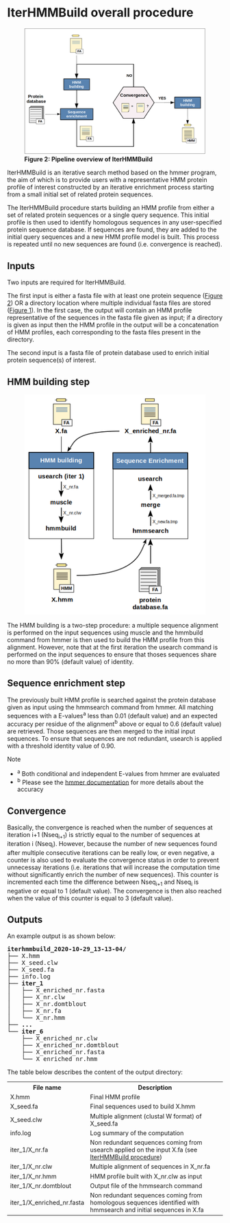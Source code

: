 # IterHMMBuild overall procedure
<figure class="fig-iterhmmbuild">
    <img src="./img/iterhmmbuild_pipeline_v2.png"
      alt="IterHMMBuild pipeline overview.">
    <figcaption>
<b>Figure 2: Pipeline overview of IterHMMBuild</b> 
    </figcaption>
</figure>

IterHMMBuild is an iterative search method based on the hmmer program, the aim of which is to provide users with a representative HMM protein profile of interest constructed by an iterative enrichment process starting from a small initial set of related protein sequences.

The IterHMMBuild procedure starts building an HMM profile from either a set of related protein sequences or a single query sequence. This initial profile is then used to identify homologous sequences in any user-specified protein sequence database. If sequences are found, they are added to the initial query sequences and a new HMM profile model is built. This process is repeated until no new sequences are found (i.e. convergence is reached).

## Inputs
Two inputs are required for IterHMMBuild.

The first input is either a fasta file with at least one protein sequence  (<a href="#iterhmmbuild-overall-procedure">Figure 2</a>) OR a directory location where multiple individual fasta files are stored (<a href="./index.html#fig-1">Figure 1</a>). In the first case, the output will contain an HMM profile representative of the sequences in the fasta file given as input; if a directory is given as input then the HMM profile in the output will be a concatenation of HMM profiles, each corresponding to the fasta files present in the directory.

The second input is a fasta file of protein database used to enrich initial protein sequence(s) of interest.

## HMM building step
<figure>
<img class="align-right" src="./img/step_hmmbuilding_enrichment.png">
</figure>
<p>
The HMM building is a two-step procedure: a multiple sequence alignment is performed on the input sequences using muscle and the hmmbuild command from hmmer is then used to build the HMM profile from this alignment. However, note that at the first iteration the usearch command is performed on the input sequences to ensure that thoses sequences share no more than 90% (default value) of identity.
</p>

## Sequence enrichment step
The previously built HMM profile is searched against the protein database given as input using the hmmsearch command from hmmer. All matching sequences with a E-values<sup>a</sup> less than 0.01 (default value) and an expected accuracy per residue of the alignment<sup>b</sup> above or equal to 0.6 (default value) are retrieved. Those sequences are then merged to the initial input sequences. To ensure that sequences are not redundant, usearch is applied with a threshold identity value of 0.90.

<div class="admonition note">
    <p class="first admonition-title">
        Note
    </p>
    <ul class="last">
        <li class="note-ref"><sup>a</sup> Both conditional and independent E-values from hmmer are evaluated</li>
        <li class="note-ref"><sup>b</sup> Please see the <a href="http://eddylab.org/software/hmmer3/3.1b2/Userguide.pdf">hmmer documentation</a> for more details about the accuracy</li>
    </ul>
</div>

## Convergence
Basically, the convergence is reached when the number of sequences at iteration i+1 (Nseq<sub>i+1</sub>) is strictly equal to the number of sequences at iteration i (Nseq<sub>i</sub>). However, because the number of new sequences found after multiple consecutive iterations can be really low, or even negative, a counter is also used to evaluate the convergence status in order to prevent unnecessay iterations (i.e. iterations that will increase the computation time without significantly enrich the number of new sequences). This counter is incremented each time the difference between Nseq<sub>i+1</sub> and Nseq<sub>i</sub> is negative or equal to 1 (default value). The convergence is then also reached when the value of this counter is equal to 3 (default value).


## Outputs
An example output is as shown below:

<pre><b>iterhmmbuild_2020-10-29_13-13-04/</b>
├── X.hmm
├── X_seed.clw
├── X_seed.fa
├── info.log
├── <b>iter_1</b>
│   ├── X_enriched_nr.fasta
│   ├── X_nr.clw
│   ├── X_nr.domtblout
│   ├── X_nr.fa
│   └── X_nr.hmm
├── <b>...</b>
└── <b>iter_6</b>
    ├── X_enriched_nr.clw
    ├── X_enriched_nr.domtblout
    ├── X_enriched_nr.fasta
    └── X_enriched_nr.hmm
</pre>

The table below describes the content of the output directory:

<table class="mytable">
    <tr>
        <th class="t-header">File name</th>
        <th class="t-header">Description</th>
    </tr>
    <tr>
        <td class="t-data">X.hmm</td> 
        <td class="t-data">Final HMM profile</td> 
    </tr>
    <tr>
        <td class="t-data">X_seed.fa</td> 
        <td class="t-data">Final sequences used to build X.hmm</td> 
    </tr>
    <tr>
        <td class="t-data">X_seed.clw</td> 
        <td class="t-data">Multiple alignment (clustal W format) of X_seed.fa</td> 
    </tr>
    <tr>
        <td class="t-data">info.log</td> 
        <td class="t-data">Log summary of the computation</td> 
    </tr>
    <tr>
        <td class="t-data">iter_1/X_nr.fa</td> 
        <td class="t-data">Non redundant sequences coming from usearch applied on the input X.fa 
        (see <a href="./ihb_introduction.html#hmm-building-step">IterHMMBuild procedure</a>)
        </td>
    </tr>
    <tr>
        <td class="t-data">iter_1/X_nr.clw</td> 
        <td class="t-data">Multiple alignment of sequences in X_nr.fa
        </td>
    </tr>
    <tr>
        <td class="t-data">iter_1/X_nr.hmm</td> 
        <td class="t-data">HMM profile built with X_nr.clw as input
        </td>
    </tr>
    <tr>
        <td class="t-data">iter_1/X_nr.domtblout</td> 
        <td class="t-data">Output file of the hmmsearch command
        </td>
    </tr>
    <tr>
        <td class="t-data">iter_1/X_enriched_nr.fasta</td> 
        <td class="t-data">Non redundant sequences coming from homologous sequences identified
        with hmmsearch and initial sequences in X.fa 
        </td>
    </tr>
</table>
